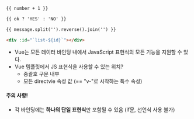 ``` html
{{ number + 1 }}

{{ ok ? 'YES' : 'NO' }}

{{ message.split('').reverse().join('') }}

<div :id="`list-${id}`"></div>
```


+ Vue는 모든 데이터 바인딩 내에서 JavaScript 표현식의 모든 기능을 지원할 수 있다. 
+ Vue 템플릿에서 JS 표현식을 사용할 수 있는 위치?
	+ 중괄호 구문 내부
	+ 모든 directvie 속성 값 (== "v-"로 시작하는 특수 속성)

#### 주의 사항!
+ 각 바인딩에는 **하나의 단일 표현식**만 포함될 수 있음 (if문, 선언식 사용 불가)
